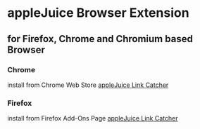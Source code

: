 # appleJuice Browser Extension

## for Firefox, Chrome and Chromium based Browser

### Chrome
install from Chrome Web Store [appleJuice Link Catcher](https://chrome.google.com/webstore/detail/applejuice-link-catcher/kidjbmkomidijgbealkgeadgamkdgdch)
 
### Firefox 
install from Firefox Add-Ons Page [appleJuice Link Catcher](https://addons.mozilla.org/firefox/addon/applejuice-link-catcher/)

